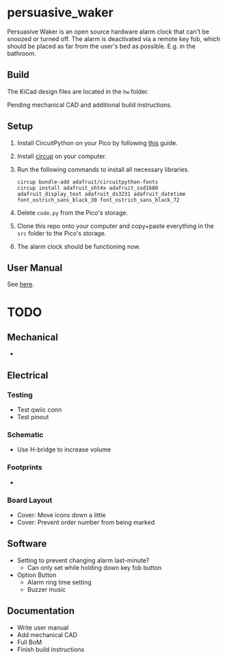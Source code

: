 # persuasive_waker
Persuasive Waker is an open source hardware alarm clock that can't be snoozed or turned off. The alarm is deactivated via a remote key fob, which should be placed as far from the user's bed as possible. E.g. in the bathroom.

## Build
The KiCad design files are located in the `hw` folder.

Pending mechanical CAD and additional build instructions.

## Setup
1. Install CircuitPython on your Pico by following [this](https://learn.adafruit.com/getting-started-with-raspberry-pi-pico-circuitpython/circuitpython) guide.

2. Install [circup](https://learn.adafruit.com/keep-your-circuitpython-libraries-on-devices-up-to-date-with-circup/prepare) on your computer.

3. Run the following commands to install all necessary libraries.

    ```
    circup bundle-add adafruit/circuitpython-fonts
    circup install adafruit_sht4x adafruit_ssd1680 adafruit_display_text adafruit_ds3231 adafruit_datetime font_ostrich_sans_black_30 font_ostrich_sans_black_72
    ```
4. Delete `code.py` from the Pico's storage.

5. Clone this repo onto your computer and copy+paste everything in the `src` folder to the Pico's storage.

6. The alarm clock should be functioning now.

## User Manual
See [here](user_manual.md).

# TODO

## Mechanical
- 

## Electrical
### Testing
- Test qwiic conn
- Test pinout

### Schematic
- Use H-bridge to increase volume

### Footprints
- 

### Board Layout
- Cover: Move icons down a little
- Cover: Prevent order number from being marked

## Software
- Setting to prevent changing alarm last-minute?
    - Can only set while holding down key fob button
- Option Button
    - Alarm ring time setting
    - Buzzer music
    
## Documentation
- Write user manual
- Add mechanical CAD
- Full BoM
- Finish build instructions